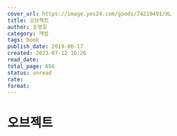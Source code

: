 ```yaml
---
cover_url: https://image.yes24.com/goods/74219491/XL
title: 오브젝트
author: 조영호
category: 개발
tags: book
publish_date: 2019-06-17
created: 2023-07-12 16:26
read_date:
total_page: 656
status: unread 
rate:
format:
---
```


# 오브젝트

